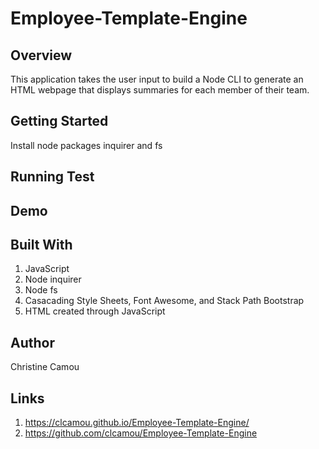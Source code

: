# Employee-Template-Engine

## Overview 
This application takes the user input to build a Node CLI to generate an HTML webpage that displays summaries for each member of their team. 

## Getting Started 
Install node packages inquirer and fs 

## Running Test 

## Demo 



## Built With 
1. JavaScript
2. Node inquirer
3. Node fs 
4. Casacading Style Sheets, Font Awesome, and Stack Path Bootstrap
5. HTML created through JavaScript

## Author
Christine Camou

## Links 
1. https://clcamou.github.io/Employee-Template-Engine/
2. https://github.com/clcamou/Employee-Template-Engine